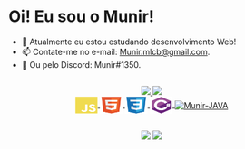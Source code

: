 # Oi! Eu sou o Munir!
- 🌱 Atualmente eu estou estudando desenvolvimento Web!
- 📫 Contate-me no e-mail: Munir.mlcb@gmail.com.
- 🌌 Ou pelo Discord: Munir#1350.
##
<div align="center">
  <a href="https://github.com/munirbisteni">
  <img height="160em" src="https://github-readme-stats.vercel.app/api?username=munirbisteni&show_icons=true&theme=rose_pine&include_all_commits=true&count_private=true"/>
  <img height="160em" src="https://github-readme-stats.vercel.app/api/top-langs/?username=munirbisteni&layout=compact&langs_count=7&theme=rose_pine"/>
      <br>
</div>
<div align="center" >
    <img align="center" alt="Rafa-Js" height="30" width="40" src="https://raw.githubusercontent.com/devicons/devicon/master/icons/javascript/javascript-plain.svg">
  <img align="center" alt="Munir-HTML" height="30" width="40" src="https://raw.githubusercontent.com/devicons/devicon/master/icons/html5/html5-original.svg">
  <img align="center" alt="Munir-CSS" height="30" width="40" src="https://raw.githubusercontent.com/devicons/devicon/master/icons/css3/css3-original.svg">
  <img align="center" alt="Munir-Csharp" height="30" width="40" src="https://raw.githubusercontent.com/devicons/devicon/master/icons/csharp/csharp-original.svg">
  <img align="center" alt="Munir-JAVA" height="30" width="40" src="https://cdn.jsdelivr.net/gh/devicons/devicon/icons/java/java-original.svg" />
  <br>
  
##
  
  <a href = "mailto:munir.mlcb@gmail.com"><img src="https://img.shields.io/badge/-Gmail-%23333?style=for-the-badge&logo=gmail&logoColor=white" target="_blank"></a>
  <a href="https://www.linkedin.com/in/munir-lucio-da-costa-bisteni-2b7354229/" target="_blank"><img src="https://img.shields.io/badge/-LinkedIn-%230077B5?style=for-the-badge&logo=linkedin&logoColor=white" target="_blank"></a> 
  </div>
<!--
**munirbisteni/munirbisteni** is a ✨ _special_ ✨ repository because its `README.md` (this file) appears on your GitHub profile.
Here are some ideas to get you started:
- 🔭 I’m currently working on ...
- 👯 I’m looking to collaborate on ... swift
- 🤔 I’m looking for help with ... cobalt2
- 💬 Ask me about ...
- 😄 Pronouns: ... moltack
- ⚡ Fun fact: ...
- ⚡ Cursei em 2021 o primeiro ano de desenvolvimento de sistemas no colégio técnico da Unicamp, esse ano estou estudando de forma independente!
-->
